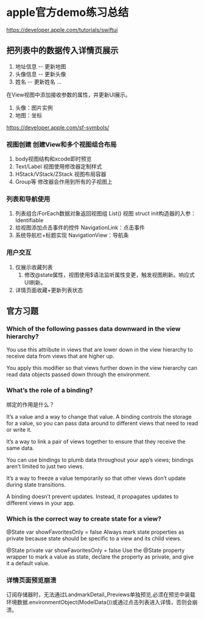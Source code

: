 # apple官方demo练习总结
https://developer.apple.com/tutorials/swiftui

## 把列表中的数据传入详情页展示
1. 地址信息 -- 更新地图
2. 头像信息 -- 更新头像
3. 姓名 -- 更新姓名
...

在View视图中添加接收参数的属性，并更新UI展示。
1. 头像：图片实例
2. 地图：坐标 

https://developer.apple.com/sf-symbols/

### 视图创建 创建View和多个视图组合布局
1. body视图结构和xcode即时预览
2. Text/Label 视图使用修改器定制样式
3. HStack/VStack/ZStack 视图布局容器
4. Group等 修改器会作用到所有的子视图上

### 列表和导航使用
1. 列表组合/ForEach数据对象返回视图组
    List() 视图 struct init构造器的入参：Identifiable
2. 给视图添加点击事件的控件
    NavigationLink：点击事件
3. 系统导航栏+标题实现
    NavigationView：导航条
### 用户交互
1. 仅展示收藏列表
    1. 修改@state属性，视图使用$语法监听属性变更，触发视图刷新。响应式UI刷新。
2. 详情页面收藏+更新列表状态

## 官方习题

### Which of the following passes data downward in the view hierarchy?

You use this attribute in views that are lower down in the view hierarchy to receive data from views that are higher up.

You apply this modifier so that views further down in the view hierarchy can read data objects passed down through the environment.


### What’s the role of a binding?
绑定的作用是什么？

It’s a value and a way to change that value.
A binding controls the storage for a value, so you can pass data around to different views that need to read or write it.

It’s a way to link a pair of views together to ensure that they receive the same data.

You can use bindings to plumb data throughout your app’s views; bindings aren’t limited to just two views.


It’s a way to freeze a value temporarily so that other views don’t update during state transitions.

A binding doesn’t prevent updates. Instead, it propagates updates to different views in your app.


### Which is the correct way to create state for a view?

@State var showFavoritesOnly = false
Always mark state properties as private because state should be specific to a view and its child views.

@State private var showFavoritesOnly = false
Use the @State property wrapper to mark a value as state, declare the property as private, and give it a default value.



### 详情页面预览崩溃
 订阅存储器时，无法通过LandmarkDetail_Previews单独预览,必须在预览中装载环境数据.environmentObject(ModelData())或通过点击列表进入详情，否则会崩溃。


